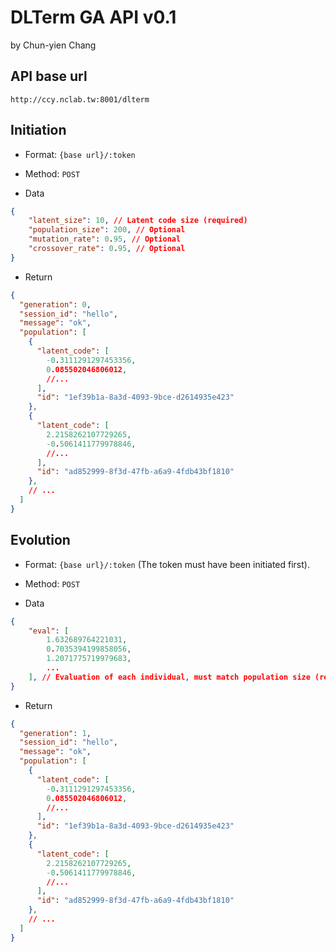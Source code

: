 # DLTerm GA API v0.1

by Chun-yien Chang

## API base url

```
http://ccy.nclab.tw:8001/dlterm
```

## Initiation

- Format: `{base url}/:token`

- Method: `POST`

- Data

```json
{
    "latent_size": 10, // Latent code size (required)
    "population_size": 200, // Optional
    "mutation_rate": 0.95, // Optional
    "crossover_rate": 0.95, // Optional
}
```

- Return

```json
{
  "generation": 0,
  "session_id": "hello",
  "message": "ok",
  "population": [
    {
      "latent_code": [
        -0.3111291297453356,
        0.085502046806012,
        //...
      ],
      "id": "1ef39b1a-8a3d-4093-9bce-d2614935e423"
    },
    {
      "latent_code": [
        2.2158262107729265,
        -0.5061411779978846,
        //...
      ],
      "id": "ad852999-8f3d-47fb-a6a9-4fdb43bf1810"
    },
    // ...
  ]
}
```

## Evolution

- Format: `{base url}/:token` (The token must have been initiated first).

- Method: `POST`

- Data

```json
{
    "eval": [
        1.632689764221031,
        0.7035394199858056,
        1.2071775719979683,
        ...
    ], // Evaluation of each individual, must match population size (required)
}
```

- Return

```json
{
  "generation": 1,
  "session_id": "hello",
  "message": "ok",
  "population": [
    {
      "latent_code": [
        -0.3111291297453356,
        0.085502046806012,
        //...
      ],
      "id": "1ef39b1a-8a3d-4093-9bce-d2614935e423"
    },
    {
      "latent_code": [
        2.2158262107729265,
        -0.5061411779978846,
        //...
      ],
      "id": "ad852999-8f3d-47fb-a6a9-4fdb43bf1810"
    },
    // ...
  ]
}
```
